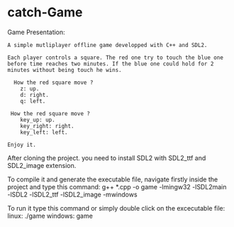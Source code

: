 # catch-Game

  Game Presentation:
  
    A simple mutliplayer offline game developped with C++ and SDL2.

    Each player controls a square. The red one try to touch the blue one before time reaches two minutes. If the blue one could hold for 2 minutes without being touch he wins. 

      How the red square move ?
        z: up.
        d: right.
        q: left.

     How the red square move ?
        key_up: up.
        key_right: right.
        key_left: left.

    Enjoy it.



After cloning the project. you need to install SDL2 with SDL2_ttf and SDL2_image extension.

To compile it and generate the executable file, navigate firstly inside the project and type this command:
  g++ *.cpp -o game -lmingw32 -lSDL2main -lSDL2 -lSDL2_ttf -lSDL2_image -mwindows

To run it type this command or simply double click on the excecutable file: 
  linux: ./game
  windows: game


